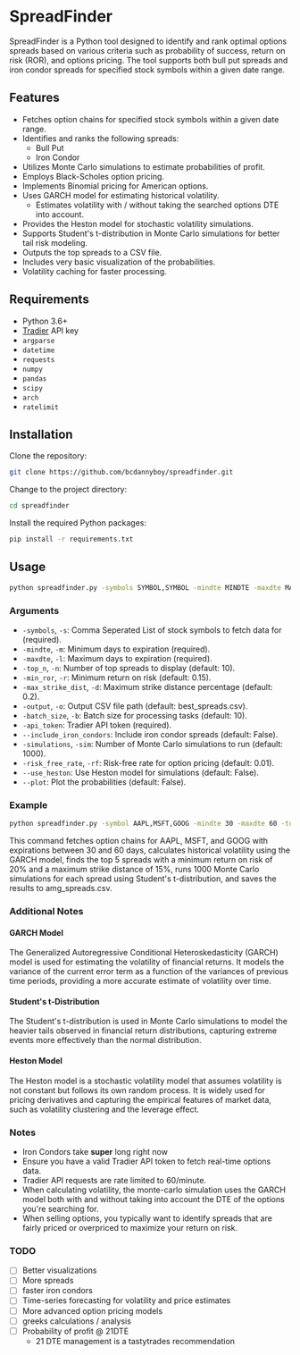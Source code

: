 # SpreadFinder

SpreadFinder is a Python tool designed to identify and rank optimal options spreads based on various criteria such as probability of success, return on risk (ROR), and options pricing. The tool supports both bull put spreads and iron condor spreads for specified stock symbols within a given date range.

## Features

- Fetches option chains for specified stock symbols within a given date range.
- Identifies and ranks the following spreads:
  - Bull Put
  - Iron Condor
- Utilizes Monte Carlo simulations to estimate probabilities of profit.
- Employs Black-Scholes option pricing.
- Implements Binomial pricing for American options.
- Uses GARCH model for estimating historical volatility.
  - Estimates volatility with / without taking the searched options DTE into account.
- Provides the Heston model for stochastic volatility simulations.
- Supports Student's t-distribution in Monte Carlo simulations for better tail risk modeling.
- Outputs the top spreads to a CSV file.
- Includes very basic visualization of the probabilities.
- Volatility caching for faster processing.

## Requirements

- Python 3.6+
- [Tradier](https://tradier.com/) API key
- `argparse`
- `datetime`
- `requests`
- `numpy`
- `pandas`
- `scipy`
- `arch`
- `ratelimit`

## Installation

Clone the repository:

```sh
git clone https://github.com/bcdannyboy/spreadfinder.git
```

Change to the project directory:

```sh
cd spreadfinder
```

Install the required Python packages:

```sh
pip install -r requirements.txt
```

## Usage

```sh
python spreadfinder.py -symbols SYMBOL,SYMBOL -mindte MINDTE -maxdte MAXDTE [-top_n TOP_N] [-min_ror MIN_ROR] [-max_strike_dist MAX_STRIKE_DIST] [-output OUTPUT] [-batch_size BATCH_SIZE] -api_token API_TOKEN [--include_iron_condors] [-simulations SIMULATIONS] [-risk_free_rate RISK_FREE_RATE] [--use_heston]
```

### Arguments

- `-symbols`, `-s`: Comma Seperated List of stock symbols to fetch data for (required).
- `-mindte`, `-m`: Minimum days to expiration (required).
- `-maxdte`, `-l`: Maximum days to expiration (required).
- `-top_n`, `-n`: Number of top spreads to display (default: 10).
- `-min_ror`, `-r`: Minimum return on risk (default: 0.15).
- `-max_strike_dist`, `-d`: Maximum strike distance percentage (default: 0.2).
- `-output`, `-o`: Output CSV file path (default: best_spreads.csv).
- `-batch_size`, `-b`: Batch size for processing tasks (default: 10).
- `-api_token`: Tradier API token (required).
- `--include_iron_condors`: Include iron condor spreads (default: False).
- `-simulations`, `-sim`: Number of Monte Carlo simulations to run (default: 1000).
- `-risk_free_rate`, `-rf`: Risk-free rate for option pricing (default: 0.01).
- `--use_heston`: Use Heston model for simulations (default: False).
- `--plot`: Plot the probabilities (default: False).

### Example

```sh
python spreadfinder.py -symbol AAPL,MSFT,GOOG -mindte 30 -maxdte 60 -top_n 5 -min_ror 0.2 -max_strike_dist 0.15 -output amg_spreads.csv -api_token YOUR_API_TOKEN -simulations 1000
```

This command fetches option chains for AAPL, MSFT, and GOOG with expirations between 30 and 60 days, calculates historical volatility using the GARCH model, finds the top 5 spreads with a minimum return on risk of 20% and a maximum strike distance of 15%, runs 1000 Monte Carlo simulations for each spread using Student's t-distribution, and saves the results to amg_spreads.csv.

### Additional Notes

#### GARCH Model
The Generalized Autoregressive Conditional Heteroskedasticity (GARCH) model is used for estimating the volatility of financial returns. It models the variance of the current error term as a function of the variances of previous time periods, providing a more accurate estimate of volatility over time.

#### Student's t-Distribution
The Student's t-distribution is used in Monte Carlo simulations to model the heavier tails observed in financial return distributions, capturing extreme events more effectively than the normal distribution.

#### Heston Model
The Heston model is a stochastic volatility model that assumes volatility is not constant but follows its own random process. It is widely used for pricing derivatives and capturing the empirical features of market data, such as volatility clustering and the leverage effect.

### Notes

- Iron Condors take **super** long right now
- Ensure you have a valid Tradier API token to fetch real-time options data.
- Tradier API requests are rate limited to 60/minute.
- When calculating volatility, the monte-carlo simulation uses the GARCH model both with and without taking into account the DTE of the options you're searching for.
- When selling options, you typically want to identify spreads that are fairly priced or overpriced to maximize your return on risk.

### TODO

- [ ] Better visualizations
- [ ] More spreads
- [ ] faster iron condors
- [ ] Time-series forecasting for volatility and price estimates
- [ ] More advanced option pricing models
- [ ] greeks calculations / analysis
- [ ] Probability of profit @ 21DTE
  - 21 DTE management is a tastytrades recommendation
